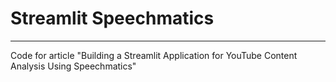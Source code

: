 # Streamlit Speechmatics
---

Code for article "Building a Streamlit Application for YouTube Content Analysis Using Speechmatics"
